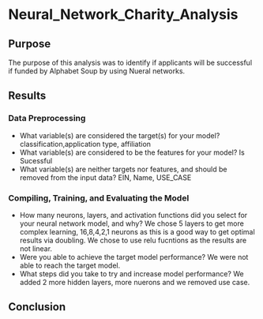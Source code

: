 # Neural_Network_Charity_Analysis

## Purpose
The purpose of this analysis was to identify if applicants will be successful if funded by Alphabet Soup by using Nueral networks.

## Results
### Data Preprocessing
* What variable(s) are considered the target(s) for your model?
 classification,application type, affiliation
* What variable(s) are considered to be the features for your model?
Is Sucessful
* What variable(s) are neither targets nor features, and should be removed from the input data?
EIN, Name, USE_CASE

### Compiling, Training, and Evaluating the Model
* How many neurons, layers, and activation functions did you select for your neural network model, and why?
We chose 5 layers to get more complex learning, 16,8,4,2,1 neurons as this is a good way to get optimal results via doubling. We chose to use relu fucntions as the results are not linear.
* Were you able to achieve the target model performance?
We were not able to reach the target model.
* What steps did you take to try and increase model performance?
We added 2 more hidden layers, more nuerons and we removed use case.


## Conclusion
